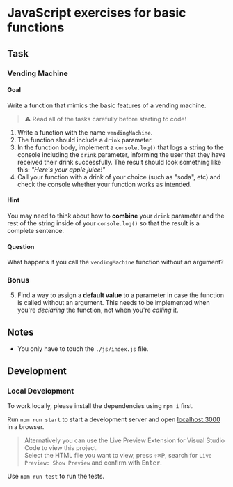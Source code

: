 # JavaScript exercises for basic functions

## Task

### Vending Machine

#### Goal

Write a function that mimics the basic features of a vending machine.

> ⚠️ Read all of the tasks carefully before starting to code!

1. Write a function with the name `vendingMachine`.
2. The function should include a `drink` parameter.
3. In the function body, implement a `console.log()` that logs a string to the console including the `drink` parameter, informing the user that they have received their drink successfully. The result should look something like this: _"Here's your apple juice!"_
4. Call your function with a drink of your choice (such as "soda", etc) and check the console whether your function works as intended.

#### Hint

You may need to think about how to **combine** your `drink` parameter and the rest of the string
inside of your `console.log()` so that the result is a complete sentence.

#### Question

What happens if you call the `vendingMachine` function without an argument?

### Bonus

5. Find a way to assign a **default value** to a parameter in case the function is called without an argument. This needs to be implemented when you're _declaring_ the function, not when you're _calling_ it.

## Notes

- You only have to touch the `./js/index.js` file.

## Development

### Local Development

To work locally, please install the dependencies using `npm i` first.

Run `npm run start` to start a development server and open [localhost:3000](http://localhost:3000) in a browser.

> Alternatively you can use the Live Preview Extension for Visual Studio Code to view this project.  
> Select the HTML file you want to view, press <kbd>⇧</kbd><kbd>⌘</kbd><kbd>P</kbd>, search for `Live Preview: Show Preview` and confirm with <kbd>Enter</kbd>.

Use `npm run test` to run the tests.

